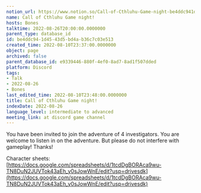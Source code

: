 ```yaml
---
notion_url: https://www.notion.so/Call-of-Cthluhu-Game-night-be4ddc941d4543d5bd4ab36c7c03e513
name: Call of Cthluhu Game night!
hosts: Bones
talktime: 2022-08-26T20:00:00.0000000
parent_type: database_id
id: be4ddc94-1d45-43d5-bd4a-b36c7c03e513
created_time: 2022-08-10T23:37:00.0000000
object: page
archived: false
parent_database_id: e9339446-880f-4ef0-8ad7-8ad1f507dded
platform: Discord
tags:
- Talk
- 2022-08-26
- Bones
last_edited_time: 2022-08-10T23:48:00.0000000
title: Call of Cthluhu Game night!
indexDate: 2022-08-26
language_level: intermediate to advanced
meeting_link: at discord game channel
---
```


You have been invited to join the adventure of 4 investigators. 
You are welcome to listen in on the adventure. But please do not interfere with gameplay! Thanks!



Character sheets: 
[https://docs.google.com/spreadsheets/d/1tcdDgBORAca9wu-TN8DuN2JUVTok43aEh_y0sJowWnE/edit?usp=drivesdk](https://docs.google.com/spreadsheets/d/1tcdDgBORAca9wu-TN8DuN2JUVTok43aEh_y0sJowWnE/edit?usp=drivesdk)   











